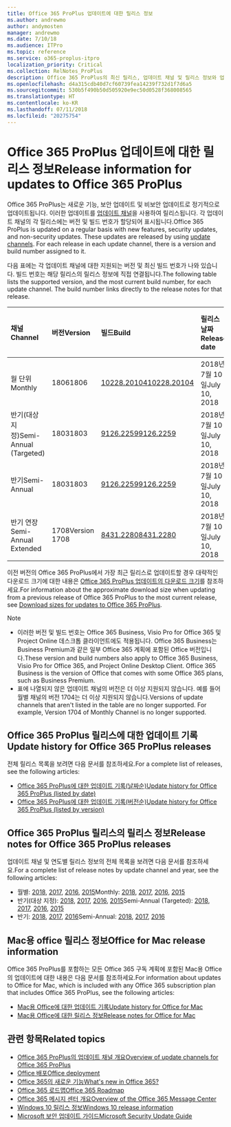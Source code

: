 ```yaml
---
title: Office 365 ProPlus 업데이트에 대한 릴리스 정보
ms.author: andrewmo
author: andymosten
manager: andrewmo
ms.date: 7/10/18
ms.audience: ITPro
ms.topic: reference
ms.service: o365-proplus-itpro
localization_priority: Critical
ms.collection: RelNotes_ProPlus
description: Office 365 ProPlus의 최신 릴리스, 업데이트 채널 및 릴리스 정보와 업데이트 기록에 대한 링크 목록을 IT 전문가에게 제공합니다.
ms.openlocfilehash: d4a315cdb40d7cf60739fea14239f732d1f7d6a5
ms.sourcegitcommit: 530b5f490b50d505920e9ec50d0528f368008565
ms.translationtype: HT
ms.contentlocale: ko-KR
ms.lasthandoff: 07/11/2018
ms.locfileid: "20275754"
---
```

# <a name="release-information-for-updates-to-office-365-proplus"></a><span data-ttu-id="7c414-103">Office 365 ProPlus 업데이트에 대한 릴리스 정보</span><span class="sxs-lookup"><span data-stu-id="7c414-103">Release information for updates to Office 365 ProPlus</span></span>

<span data-ttu-id="7c414-p101">Office 365 ProPlus는 새로운 기능, 보안 업데이트 및 비보안 업데이트로 정기적으로 업데이트됩니다. 이러한 업데이트를 [업데이트 채널](https://docs.microsoft.com/deployoffice/overview-of-update-channels-for-office-365-proplus)을 사용하여 릴리스됩니다. 각 업데이트 채널의 각 릴리스에는 버전 및 빌드 번호가 할당되어 표시됩니다.</span><span class="sxs-lookup"><span data-stu-id="7c414-p101">Office 365 ProPlus is updated on a regular basis with new features, security updates, and non-security updates. These updates are released by using [update channels](https://docs.microsoft.com/deployoffice/overview-of-update-channels-for-office-365-proplus). For each release in each update channel, there is a version and build number assigned to it.</span></span> 

<span data-ttu-id="7c414-p102">다음 표에는 각 업데이트 채널에 대한 지원되는 버전 및 최신 빌드 번호가 나와 있습니다. 빌드 번호는 해당 릴리스의 릴리스 정보에 직접 연결됩니다.</span><span class="sxs-lookup"><span data-stu-id="7c414-p102">The following table lists the supported version, and the most current build number, for each update channel. The build number links directly to the release notes for that release.</span></span> 

  
|<span data-ttu-id="7c414-109">**채널**</span><span class="sxs-lookup"><span data-stu-id="7c414-109">**Channel**</span></span>|<span data-ttu-id="7c414-110">**버전**</span><span class="sxs-lookup"><span data-stu-id="7c414-110">**Version**</span></span>|<span data-ttu-id="7c414-111">**빌드**</span><span class="sxs-lookup"><span data-stu-id="7c414-111">**Build**</span></span>|<span data-ttu-id="7c414-112">**릴리스 날짜**</span><span class="sxs-lookup"><span data-stu-id="7c414-112">**Release date**</span></span>|<span data-ttu-id="7c414-113">**현재 버전 기한**</span><span class="sxs-lookup"><span data-stu-id="7c414-113">**Current version supported until**</span></span>|
|:-----|:-----|:-----|:-----|:-----|
|<span data-ttu-id="7c414-114">월 단위</span><span class="sxs-lookup"><span data-stu-id="7c414-114">Monthly</span></span>  <br/> |<span data-ttu-id="7c414-115">1806</span><span class="sxs-lookup"><span data-stu-id="7c414-115">1806</span></span>  <br/> |[<span data-ttu-id="7c414-116">10228.20104</span><span class="sxs-lookup"><span data-stu-id="7c414-116">10228.20104</span></span>](monthly-channel-2018.md#version-1806-july-10)  <br/> | <span data-ttu-id="7c414-117">2018년 7월 10일</span><span class="sxs-lookup"><span data-stu-id="7c414-117">July 10, 2018</span></span>  <br/> |<span data-ttu-id="7c414-118">버전 1807이 릴리스됨</span><span class="sxs-lookup"><span data-stu-id="7c414-118">Version 1807 is released</span></span> <br/>|
|<span data-ttu-id="7c414-119">반기(대상 지정)</span><span class="sxs-lookup"><span data-stu-id="7c414-119">Semi-Annual (Targeted)</span></span>  <br/> |<span data-ttu-id="7c414-120">1803</span><span class="sxs-lookup"><span data-stu-id="7c414-120">1803</span></span>  <br/> |[<span data-ttu-id="7c414-121">9126.2259</span><span class="sxs-lookup"><span data-stu-id="7c414-121">9126.2259</span></span>](semi-annual-channel-targeted-2018.md#version-1803-july-10)  <br/> | <span data-ttu-id="7c414-122">2018년 7월 10일</span><span class="sxs-lookup"><span data-stu-id="7c414-122">July 10, 2018</span></span>  <br/> |<span data-ttu-id="7c414-123">2018년 9월 11일</span><span class="sxs-lookup"><span data-stu-id="7c414-123">September 11, 2018</span></span> <br/>|
|<span data-ttu-id="7c414-124">반기</span><span class="sxs-lookup"><span data-stu-id="7c414-124">Semi-Annual</span></span> <br/> |<span data-ttu-id="7c414-125">1803</span><span class="sxs-lookup"><span data-stu-id="7c414-125">1803</span></span>  <br/> | [<span data-ttu-id="7c414-126">9126.2259</span><span class="sxs-lookup"><span data-stu-id="7c414-126">9126.2259</span></span>](semi-annual-channel-2018.md#version-1803-july-10) <br/> |<span data-ttu-id="7c414-127">2018년 7월 10일</span><span class="sxs-lookup"><span data-stu-id="7c414-127">July 10, 2018</span></span>  <br/> |<span data-ttu-id="7c414-128">2019년 9월 11일</span><span class="sxs-lookup"><span data-stu-id="7c414-128">September 11, 2019</span></span> <br/>|
|<span data-ttu-id="7c414-129">반기 연장</span><span class="sxs-lookup"><span data-stu-id="7c414-129">Semi-Annual Extended</span></span> <br/> |<span data-ttu-id="7c414-130">1708</span><span class="sxs-lookup"><span data-stu-id="7c414-130">Version 1708</span></span>  <br/> |[<span data-ttu-id="7c414-131">8431.2280</span><span class="sxs-lookup"><span data-stu-id="7c414-131">8431.2280</span></span>](semi-annual-channel-2018.md#version-1708-july-10)  <br/> | <span data-ttu-id="7c414-132">2018년 7월 10일</span><span class="sxs-lookup"><span data-stu-id="7c414-132">July 10, 2018</span></span>  <br/> |<span data-ttu-id="7c414-133">2019년 3월 12일</span><span class="sxs-lookup"><span data-stu-id="7c414-133">March 12, 2019</span></span> <br/>|

<span data-ttu-id="7c414-134">이전 버전의 Office 365 ProPlus에서 가장 최근 릴리스로 업데이트할 경우 대략적인 다운로드 크기에 대한 내용은 [Office 365 ProPlus 업데이트의 다운로드 크기](download-sizes-office365-proplus-updates.md)를 참조하세요.</span><span class="sxs-lookup"><span data-stu-id="7c414-134">For information about the approximate download size when updating from a previous release of Office 365 ProPlus to the most current release, see [Download sizes for updates to Office 365 ProPlus](download-sizes-office365-proplus-updates.md).</span></span>

> [!NOTE]
> - <span data-ttu-id="7c414-p103">이러한 버전 및 빌드 번호는 Office 365 Business, Visio Pro for Office 365 및 Project Online 데스크톱 클라이언트에도 적용됩니다. Office 365 Business는 Business Premium과 같은 일부 Office 365 계획에 포함된 Office 버전입니다.</span><span class="sxs-lookup"><span data-stu-id="7c414-p103">These version and build numbers also apply to Office 365 Business, Visio Pro for Office 365, and Project Online Desktop Client. Office 365 Business is the version of Office that comes with some Office 365 plans, such as Business Premium.</span></span>
> - <span data-ttu-id="7c414-p104">표에 나열되지 않은 업데이트 채널의 버전은 더 이상 지원되지 않습니다. 예를 들어 월별 채널의 버전 1704는 더 이상 지원되지 않습니다.</span><span class="sxs-lookup"><span data-stu-id="7c414-p104">Versions of update channels that aren't listed in the table are no longer supported. For example, Version 1704 of Monthly Channel is no longer supported.</span></span> 


## <a name="update-history-for-office-365-proplus-releases"></a><span data-ttu-id="7c414-139">Office 365 ProPlus 릴리스에 대한 업데이트 기록</span><span class="sxs-lookup"><span data-stu-id="7c414-139">Update history for Office 365 ProPlus releases</span></span>

<span data-ttu-id="7c414-140">전체 릴리스 목록을 보려면 다음 문서를 참조하세요.</span><span class="sxs-lookup"><span data-stu-id="7c414-140">For a complete list of releases, see the following articles:</span></span>
 - [<span data-ttu-id="7c414-141">Office 365 ProPlus에 대한 업데이트 기록(날짜순)</span><span class="sxs-lookup"><span data-stu-id="7c414-141">Update history for Office 365 ProPlus (listed by date)</span></span>](update-history-office365-proplus-by-date.md)
 - [<span data-ttu-id="7c414-142">Office 365 ProPlus에 대한 업데이트 기록(버전순)</span><span class="sxs-lookup"><span data-stu-id="7c414-142">Update history for Office 365 ProPlus (listed by version)</span></span>](update-history-office365-proplus-by-version.md)

## <a name="release-notes-for-office-365-proplus-releases"></a><span data-ttu-id="7c414-143">Office 365 ProPlus 릴리스의 릴리스 정보</span><span class="sxs-lookup"><span data-stu-id="7c414-143">Release notes for Office 365 ProPlus releases</span></span>

<span data-ttu-id="7c414-144">업데이트 채널 및 연도별 릴리스 정보의 전체 목록을 보려면 다음 문서를 참조하세요.</span><span class="sxs-lookup"><span data-stu-id="7c414-144">For a complete list of release notes by update channel and year, see the following articles:</span></span>
 - <span data-ttu-id="7c414-145">월별: [2018](monthly-channel-2018.md), [2017](monthly-channel-2017.md), [2016](monthly-channel-2016.md), [2015](monthly-channel-2015.md)</span><span class="sxs-lookup"><span data-stu-id="7c414-145">Monthly: [2018](monthly-channel-2018.md), [2017](monthly-channel-2017.md), [2016](monthly-channel-2016.md), [2015](monthly-channel-2015.md)</span></span>
 - <span data-ttu-id="7c414-146">반기(대상 지정): [2018](semi-annual-channel-targeted-2018.md), [2017](semi-annual-channel-targeted-2017.md), [2016](semi-annual-channel-targeted-2016.md), [2015](semi-annual-channel-targeted-2015.md)</span><span class="sxs-lookup"><span data-stu-id="7c414-146">Semi-Annual (Targeted): [2018](semi-annual-channel-targeted-2018.md), [2017](semi-annual-channel-targeted-2017.md), [2016](semi-annual-channel-targeted-2016.md), [2015](semi-annual-channel-targeted-2015.md)</span></span>
 - <span data-ttu-id="7c414-147">반기: [2018](semi-annual-channel-2018.md), [2017](semi-annual-channel-2017.md), [2016](semi-annual-channel-2016.md)</span><span class="sxs-lookup"><span data-stu-id="7c414-147">Semi-Annual: [2018](semi-annual-channel-2018.md), [2017](semi-annual-channel-2017.md), [2016](semi-annual-channel-2016.md)</span></span>

## <a name="office-for-mac-release-information"></a><span data-ttu-id="7c414-148">Mac용 office 릴리스 정보</span><span class="sxs-lookup"><span data-stu-id="7c414-148">Office for Mac release information</span></span>

<span data-ttu-id="7c414-149">Office 365 ProPlus를 포함하는 모든 Office 365 구독 계획에 포함된 Mac용 Office의 업데이트에 대한 내용은 다음 문서를 참조하세요.</span><span class="sxs-lookup"><span data-stu-id="7c414-149">For information about updates to Office for Mac, which is included with any Office 365 subscription plan that includes Office 365 ProPlus, see the following articles:</span></span>
 - [<span data-ttu-id="7c414-150">Mac용 Office에 대한 업데이트 기록</span><span class="sxs-lookup"><span data-stu-id="7c414-150">Update history for Office for Mac</span></span>](update-history-office-for-mac.md)
 - [<span data-ttu-id="7c414-151">Mac용 Office에 대한 릴리스 정보</span><span class="sxs-lookup"><span data-stu-id="7c414-151">Release notes for Office for Mac</span></span>](release-notes-office-for-mac.md)


## <a name="related-topics"></a><span data-ttu-id="7c414-152">관련 항목</span><span class="sxs-lookup"><span data-stu-id="7c414-152">Related topics</span></span>

- [<span data-ttu-id="7c414-153">Office 365 ProPlus의 업데이트 채널 개요</span><span class="sxs-lookup"><span data-stu-id="7c414-153">Overview of update channels for Office 365 ProPlus</span></span>](https://docs.microsoft.com/deployoffice/overview-of-update-channels-for-office-365-proplus)
- [<span data-ttu-id="7c414-154">Office 배포</span><span class="sxs-lookup"><span data-stu-id="7c414-154">Office deployment</span></span>](https://docs.microsoft.com/deployoffice/)
- [<span data-ttu-id="7c414-155">Office 365의 새로운 기능</span><span class="sxs-lookup"><span data-stu-id="7c414-155">What's new in Office 365?</span></span>](https://support.office.com/article/95c8d81d-08ba-42c1-914f-bca4603e1426)
- [<span data-ttu-id="7c414-156">Office 365 로드맵</span><span class="sxs-lookup"><span data-stu-id="7c414-156">Office 365 Roadmap</span></span>](https://products.office.com/business/office-365-roadmap)
- [<span data-ttu-id="7c414-157">Office 365 메시지 센터 개요</span><span class="sxs-lookup"><span data-stu-id="7c414-157">Overview of the Office 365 Message Center</span></span>](https://support.office.com/article/38fb3333-bfcc-4340-a37b-deda509c2093)
- [<span data-ttu-id="7c414-158">Windows 10 릴리스 정보</span><span class="sxs-lookup"><span data-stu-id="7c414-158">Windows 10 release information</span></span>](https://www.microsoft.com/itpro/windows-10/release-information)
- [<span data-ttu-id="7c414-159">Microsoft 보안 업데이트 가이드</span><span class="sxs-lookup"><span data-stu-id="7c414-159">Microsoft Security Update Guide</span></span>](https://portal.msrc.microsoft.com/)